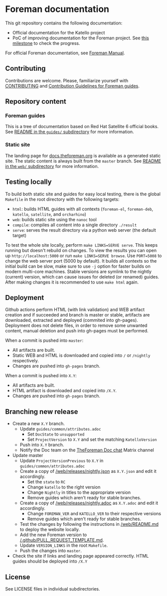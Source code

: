 # Foreman documentation

This git repository contains the following documentation:

* Official documentation for the Katello project
* PoC of improving documentation for the Foreman project. See [this milestone](https://github.com/theforeman/foreman-documentation/milestone/3) to check the progress.

For official Foreman documentation, see [Foreman Manual](https://theforeman.org/manuals/latest/index.html).

## Contributing

Contributions are welcome.
Please, familiarize yourself with [CONTRIBUTING](CONTRIBUTING.md) and [Contribution Guidelines for Foreman guides](guides/README.md#contribution-guidelines).

## Repository content

### Foreman guides

This is a tree of documentation based on Red Hat Satellite 6 official books.
See [README in the `guides/` subdirectory](guides/README.md) for more information.

### Static site

The landing page for [docs.theforeman.org](https://docs.theforeman.org) is available as a generated static site.
The static content is always built from the `master` branch.
See [README in the `web/` subdirectory](web/README.md) for more information.

## Testing locally

To build both static site and guides for easy local testing, there is the global `Makefile` in the root directory with the following targets:

* `html`: builds HTML guides with all contexts (`foreman-el`, `foreman-deb`, `katello`, `satellite`, and `orcharhino`)
* `web`: builds static site using the `nanoc` tool
* `compile`: compiles all content into a single directory `./result`
* `serve`: serves the result directory via a python web server (the default target)

To test the whole site locally, perform `make LINKS=SERVE serve`.
This keeps running but doesn't rebuild on changes.
To view the results you can open up `http://localhost:5000` or run `make LINKS=SERVE browse`.
Use `PORT=5008` to change the web server port (5000 by default).
It builds all contexts so the initial build can be slow, make sure to use `-j` option for faster builds on modern multi-core machines.
Stable versions are symlink to the nightly (current) version, which can cause issues for deleted (or renamed) guides.
After making changes it is recommended to use `make html` again.

## Deployment

Github actions perform HTML (with link validation) and WEB artifact creation and if succeeded and branch is master or stable, artifacts are downloaded, extracted and deployed (commited into gh-pages). Deployment does not delete files, in order to remove some unwanted content, manual deletion and push into gh-pages must be performed.

When a commit is pushed into `master`:

* All artifacts are built.
* Static WEB and HTML is downloaded and copied into `/` or `/nightly` respectively.
* Changes are pushed into `gh-pages` branch.

When a commit is pushed into `X.Y`:

* All artifacts are built.
* HTML artifact is downloaded and copied into `/X.Y`.
* Changes are pushed into `gh-pages` branch.

## Branching new release

* Create a new `X.Y` branch.
  * Update `guides/common/attributes.adoc`
    * Set `DocState` to `unsupported`
    * Set `ProjectVersion` to `X.Y` and set the matching `KatelloVersion`
  * Push into `X.Y` branch.
  * Notify the Doc team on the [TheForeman Doc chat](https://matrix.to/#/#theforeman-doc:matrix.org) Matrix channel
* Update master
  * Update `ProjectVersionPrevious` to `X.Y` in `guides/common/attributes.adoc`
  * Create a copy of [/web/releases/nightly.json](https://github.com/theforeman/foreman-documentation/tree/master/web/releases/nightly.json) as `X.Y.json` and edit it accordingly.
    * Set the `state` to `RC`
    * Change `katello` to the right version
    * Change `Nightly` in titles to the appropriate version
    * Remove guides which aren't ready for stable branches.
  * Create a copy of [/web/releases/nightly.adoc](https://github.com/theforeman/foreman-documentation/tree/master/web/releases/nightly.adoc) as `X.Y.adoc` and edit it accordingly.
    * Change `FOREMAN_VER` and `KATELLO_VER` to their respective versions
    * Remove guides which aren't ready for stable branches.
  * Test the changes by following the instructions in [/web/README.md](https://github.com/theforeman/foreman-documentation/tree/master/web/README.md) to deploy the website locally.
  * Add the new Foreman version to [/.github/PULL_REQUEST_TEMPLATE.md](https://github.com/theforeman/foreman-documentation/blob/master/.github/PULL_REQUEST_TEMPLATE.md).
  * Update `VERSION_LINKS` in the root `Makefile`.
  * Push the changes into `master`.
* Check the site if links and landing page appeared correctly. HTML guides should be deployed into `/X.Y`

## License

See LICENSE files in individual subdirectories.
